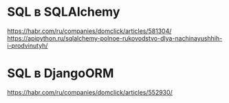 # SQL в SQLAlchemy
https://habr.com/ru/companies/domclick/articles/581304/  
https://apipython.ru/sqlalchemy-polnoe-rukovodstvo-dlya-nachinayushhih-i-prodvinutyh/

# SQL в DjangoORM
https://habr.com/ru/companies/domclick/articles/552930/  